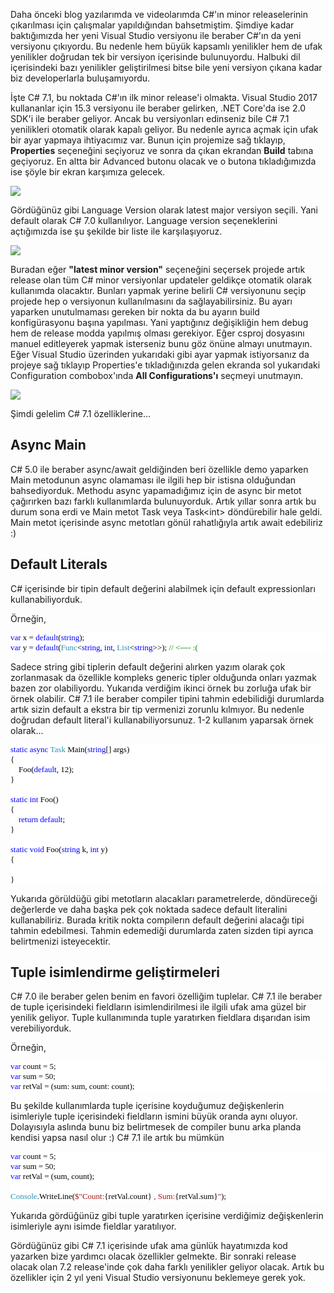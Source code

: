 ﻿Daha önceki blog yazılarımda ve videolarımda C#'ın minor releaselerinin çıkarılması için çalışmalar yapıldığından bahsetmiştim. Şimdiye kadar baktığımızda her yeni Visual Studio versiyonu ile beraber C#'ın da yeni versiyonu çıkıyordu. Bu nedenle hem büyük kapsamlı yenilikler hem de ufak yenilikler doğrudan tek bir versiyon içerisinde bulunuyordu. Halbuki dil içerisindeki bazı yenilikler geliştirilmesi bitse bile yeni versiyon çıkana kadar biz developerlarla buluşamıyordu. 

İşte C# 7.1, bu noktada C#'ın ilk minor release'i olmakta. Visual Studio 2017 kullananlar için 15.3 versiyonu ile beraber gelirken, .NET Core'da ise 2.0 SDK'i ile beraber geliyor. Ancak bu versiyonları edinseniz bile C# 7.1 yenilikleri otomatik olarak kapalı geliyor. Bu nedenle ayrıca açmak için ufak bir ayar yapmaya ihtiyacımız var. Bunun için projemize sağ tıklayıp, **Properties** seçeneğini seçiyoruz ve sonra da çıkan ekrandan **Build** tabına geçiyoruz. En altta bir Advanced butonu olacak ve o butona tıkladığımızda ise şöyle bir ekran karşımıza gelecek.

![](http://az718566.vo.msecnd.net/uploads/2017/11/advanced-build.PNG)

Gördüğünüz gibi Language Version olarak latest major versiyon seçili. Yani default olarak C# 7.0 kullanılıyor. Language version seçeneklerini açtığımızda ise şu şekilde bir liste ile karşılaşıyoruz. 

![](http://az718566.vo.msecnd.net/uploads/2017/11/advanced-build.png)


Buradan eğer **"latest minor version"** seçeneğini seçersek projede artık release olan tüm C# minor versiyonlar updateler geldikçe otomatik olarak kullanımda olacaktır. Bunları yapmak yerine belirli C# versiyonunu seçip projede hep o versiyonun kullanılmasını da sağlayabilirsiniz. Bu ayarı yaparken unutulmaması gereken bir nokta da bu ayarın build konfigürasyonu başına yapılması. Yani yaptığınız değişikliğin hem debug hem de release modda yapılmış olması gerekiyor. Eğer csproj dosyasını manuel editleyerek yapmak isterseniz bunu göz önüne almayı unutmayın. Eğer Visual Studio üzerinden yukarıdaki gibi ayar yapmak istiyorsanız da projeye sağ tıklayıp Properties'e tıkladığınızda gelen ekranda sol yukarıdaki Configuration combobox'ında **All Configurations'ı** seçmeyi unutmayın.

![](http://az718566.vo.msecnd.net/uploads/2017/11/advanced-build-configuration.png)

Şimdi gelelim C# 7.1 özelliklerine...

## Async Main ##

C# 5.0 ile beraber async/await geldiğinden beri özellikle demo yaparken Main metodunun async olamaması ile ilgili hep bir istisna olduğundan bahsediyorduk. Methodu async yapamadığımız için de async bir metot çağırırken bazı farklı kullanımlarda bulunuyorduk. Artık yıllar sonra artık bu durum sona erdi ve Main metot Task veya Task<<int>int> döndürebilir hale geldi. Main metot içerisinde async metotları gönül rahatlığıyla artık await edebiliriz :)

## Default Literals ##

C# içerisinde bir tipin default değerini alabilmek için default expressionları kullanabiliyorduk. 

Örneğin,

<pre style="font-family:Consolas;font-size:13;color:black;background:white;"><span style="color:blue;">var</span>&nbsp;x&nbsp;=&nbsp;<span style="color:blue;">default</span>(<span style="color:blue;">string</span>);
<span style="color:blue;">var</span>&nbsp;y&nbsp;=&nbsp;<span style="color:blue;">default</span>(<span style="color:#2b91af;">Func</span>&lt;<span style="color:blue;">string</span>,&nbsp;<span style="color:blue;">int</span>,&nbsp;<span style="color:#2b91af;">List</span>&lt;<span style="color:blue;">string</span>&gt;&gt;);&nbsp;<span style="color:green;">//&nbsp;&lt;----&nbsp;:(</span></pre>

Sadece string gibi tiplerin default değerini alırken yazım olarak çok zorlanmasak da özellikle kompleks generic tipler olduğunda onları yazmak bazen zor olabiliyordu. Yukarıda verdiğim ikinci  örnek bu zorluğa ufak bir örnek olabilir. C# 7.1 ile beraber compiler tipini tahmin edebilidiği durumlarda artık sizin default a ekstra bir tip vermenizi zorunlu kılmıyor. Bu nedenle doğrudan default literal'i kullanabiliyorsunuz. 1-2 kullanım yaparsak örnek olarak...

<pre style="font-family:Consolas;font-size:13;color:black;background:white;"><span style="color:blue;">static</span>&nbsp;<span style="color:blue;">async</span>&nbsp;<span style="color:#2b91af;">Task</span>&nbsp;Main(<span style="color:blue;">string</span>[]&nbsp;args)
{
&nbsp;&nbsp;&nbsp;&nbsp;Foo(<span style="color:blue;">default</span>,&nbsp;12);
}
 
<span style="color:blue;">static</span>&nbsp;<span style="color:blue;">int</span>&nbsp;Foo()
{
&nbsp;&nbsp;&nbsp;&nbsp;<span style="color:blue;">return</span>&nbsp;<span style="color:blue;">default</span>;
}
 
<span style="color:blue;">static</span>&nbsp;<span style="color:blue;">void</span>&nbsp;Foo(<span style="color:blue;">string</span>&nbsp;k,&nbsp;<span style="color:blue;">int</span>&nbsp;y)
{
 
}</pre>

 Yukarıda görüldüğü gibi metotların alacakları parametrelerde, döndüreceği değerlerde ve daha başka pek çok noktada sadece default literalini kullanabiliriz. Burada kritik nokta compilerın default değerini alacağı tipi tahmin edebilmesi. Tahmin edemediği durumlarda zaten sizden tipi ayrıca belirtmenizi isteyecektir. 

 ## Tuple isimlendirme geliştirmeleri ##

C# 7.0 ile beraber gelen benim en favori özelliğim tuplelar. C# 7.1 ile beraber de tuple içerisindeki fieldların isimlendirilmesi ile ilgili ufak ama güzel bir yenilik geliyor. Tuple kullanımında tuple yaratırken fieldlara dışarıdan isim verebiliyorduk. 

Örneğin,
<pre style="font-family:Consolas;font-size:13;color:black;background:white;"><span style="color:blue;">var</span>&nbsp;count&nbsp;=&nbsp;5;
<span style="color:blue;">var</span>&nbsp;sum&nbsp;=&nbsp;50;
<span style="color:blue;">var</span>&nbsp;retVal&nbsp;=&nbsp;(sum:&nbsp;sum,&nbsp;count:&nbsp;count);</pre>

Bu şekilde kullanımlarda tuple içerisine koyduğumuz değişkenlerin isimleriyle tuple içerisindeki fieldların ismini büyük oranda aynı oluyor. Dolayısıyla aslında bunu biz belirtmesek de compiler bunu arka planda kendisi yapsa nasıl olur :) C# 7.1 ile artık bu mümkün

<pre style="font-family:Consolas;font-size:13;color:black;background:white;"><span style="color:blue;">var</span>&nbsp;count&nbsp;=&nbsp;5;
<span style="color:blue;">var</span>&nbsp;sum&nbsp;=&nbsp;50;
<span style="color:blue;">var</span>&nbsp;retVal&nbsp;=&nbsp;(sum,&nbsp;count);
 
<span style="color:#2b91af;">Console</span>.WriteLine(<span style="color:#a31515;">$&quot;Count:</span>{retVal.count}<span style="color:#a31515;">&nbsp;,&nbsp;Sum:</span>{retVal.sum}<span style="color:#a31515;">&quot;</span>);</pre>

Yukarıda gördüğünüz gibi tuple yaratırken içerisine verdiğimiz değişkenlerin isimleriyle aynı isimde fieldlar yaratılıyor. 

Gördüğünüz gibi C# 7.1 içerisinde ufak ama günlük hayatımızda kod yazarken bize yardımcı olacak özellikler gelmekte. Bir sonraki release olacak olan 7.2 release'inde çok daha farklı yenilikler geliyor olacak. Artık bu özellikler için 2 yıl yeni Visual Studio versiyonunu beklemeye gerek yok.


